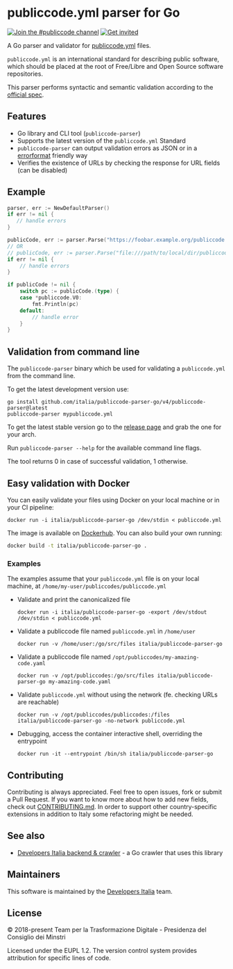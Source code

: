 # publiccode.yml parser for Go

[![Join the #publiccode channel](https://img.shields.io/badge/Slack%20channel-%23publiccode-blue.svg?logo=slack)](https://developersitalia.slack.com/messages/CAM3F785T)
[![Get invited](https://slack.developers.italia.it/badge.svg)](https://slack.developers.italia.it/)

A Go parser and validator for [publiccode.yml](https://github.com/italia/publiccode.yml)
files.

`publiccode.yml` is an international standard for describing public software, which
should be placed at the root of Free/Libre and Open Source software repositories.

This parser performs syntactic and semantic validation according to the
[official spec](https://yml.publiccode.tools).

## Features

- Go library and CLI tool (`publiccode-parser`)
- Supports the latest version of the `publiccode.yml` Standard
- `publiccode-parser` can output validation errors as JSON or in a
  [errorformat](https://vim-jp.org/vimdoc-en/quickfix.html#error-file-format)
  friendly way
- Verifies the existence of URLs by checking the response for URL fields
  (can be disabled)

## Example

```go
parser, err := NewDefaultParser()
if err != nil {
   // handle errors
}

publicCode, err := parser.Parse("https://foobar.example.org/publiccode.yml")
// OR
// publicCode, err := parser.Parse("file:///path/to/local/dir/publiccode.yml")
if err != nil {
    // handle errors
}

if publicCode != nil {
    switch pc := publicCode.(type) {
    case *publiccode.V0:
        fmt.Println(pc)
    default:
        // handle error
    }
}
```

## Validation from command line

The `publiccode-parser` binary which be used for validating a `publiccode.yml`
from the command line.

To get the latest development version use:

```shell
go install github.com/italia/publiccode-parser-go/v4/publiccode-parser@latest
publiccode-parser mypubliccode.yml
```

To get the latest stable version go to the [release page](https://github.com/italia/publiccode-parser-go/releases/latest)
and grab the one for your arch.

Run `publiccode-parser --help` for the available command line flags.

The tool returns 0 in case of successful validation, 1 otherwise.

## Easy validation with Docker

You can easily validate your files using Docker on your local machine or in your
CI pipeline:

```shell
docker run -i italia/publiccode-parser-go /dev/stdin < publiccode.yml
```

The image is available on [Dockerhub](https://hub.docker.com/repository/docker/italia/publiccode-parser-go).
You can also build your own running:

```sh
docker build -t italia/publiccode-parser-go .
```

### Examples

The examples assume that your `publiccode.yml` file is on your local machine,
at `/home/my-user/publiccodes/publiccode.yml`

- Validate and print the canonicalized file

  ```shell
  docker run -i italia/publiccode-parser-go -export /dev/stdout /dev/stdin < publiccode.yml
  ```

- Validate a publiccode file named `publiccode.yml` in `/home/user`

  ```shell
  docker run -v /home/user:/go/src/files italia/publiccode-parser-go
  ```

- Validate a publiccode file named `/opt/publiccodes/my-amazing-code.yaml`

  ```shell
  docker run -v /opt/publiccodes:/go/src/files italia/publiccode-parser-go my-amazing-code.yaml
  ```

- Validate `publiccode.yml` without using the network (fe. checking URLs are reachable)

  ```shell
  docker run -v /opt/publiccodes/publiccodes:/files italia/publiccode-parser-go -no-network publiccode.yml
  ```

- Debugging, access the container interactive shell, overriding the entrypoint

  ```shell
  docker run -it --entrypoint /bin/sh italia/publiccode-parser-go
  ```

## Contributing

Contributing is always appreciated.
Feel free to open issues, fork or submit a Pull Request.
If you want to know more about how to add new fields, check out [CONTRIBUTING.md](CONTRIBUTING.md).
In order to support other country-specific extensions in addition to Italy some
refactoring might be needed.

## See also

* [Developers Italia backend & crawler](https://github.com/italia/developers-italia-backend) - a Go crawler that uses this library

## Maintainers

This software is maintained by the
[Developers Italia](https://developers.italia.it/) team.

## License

© 2018-present Team per la Trasformazione Digitale - Presidenza del Consiglio dei Minstri

Licensed under the EUPL 1.2.
The version control system provides attribution for specific lines of code.
